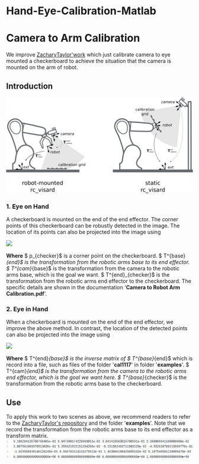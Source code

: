 # Hand-Eye-Calibration-Matlab
# Camera to Arm Calibration

We improve [ZacharyTaylor'work](https://github.com/ZacharyTaylor/Camera-to-Arm-Calibration) which just calibrate camera to eye mounted a checkerboard to achieve the situation that the camera is mounted on the arm of robot.

## Introduction
![Left: Eye in Hand. Right: Eye on Hand](assets/cameraCalibration-cd882760.png)

### 1. Eye on Hand
A checkerboard is mounted on the end of the end effector. The corner points of this checkerboard can be robustly detected in the image. The location of its points can also be projected into the image using

<img src="http://chart.googleapis.com/chart?cht=tx&chl =p_{cam} = P_{cam}T^{cam}_{base}T^{base}_{end}T^{end}_{checker}p_{checker}" style="border:none;">

**Where**
$ p_{checker}$ is a corner point on the checkerboard.
$ T^{base}_{end}$ is the transformation from the robotic arms base to its end effector.
$ T^{cam}_{base}$ is the transformation from the camera to the robotic arms base, which is the goal we want.
$ T^{end}_{checker}$ is the transformation from the robotic arms end effector to the checkerboard.
The specific details are shown in the documentation '**Camera to Robot Arm Calibration.pdf**'.

### 2. Eye in Hand
When a checkerboard is mounted on the end of the end effector, we improve the above method. In contrast, the location of the detected points can also be projected into the image using

<img src="http://chart.googleapis.com/chart?cht=tx&chl =p_{cam} = P_{cam}T^{cam}_{end}T^{end}_{base}T^{base}_{checker}p_{checker}" style="border:none;">

**Where**
$ T^{end}_{base}$ is the inverse matrix of $ T^{base}_{end}$ which is record into a file, such as files of the folder '**cal1117**' in folder '**examples**'.
$ T^{cam}_{end}$ is the transformation from the camera to the robotic arms end effector, which is the goal we want here.
$ T^{base}_{checker}$ is the transformation from the robotic arms base to the checkerboard.

## Use

To apply this work to two scenes as above, we recommend readers to refer to the [ZacharyTaylor's repository](https://github.com/ZacharyTaylor/Camera-to-Arm-Calibration) and the folder '**examples**'. Note that we record the transformation from the robotic arms base to its end effector as a transform matrix.
![](assets/cameraCalibration-a42eb534.png)
